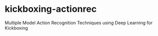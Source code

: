 # kickboxing-actionrec
Multiple Model Action Recognition Techniques using Deep Learning for Kickboxing
